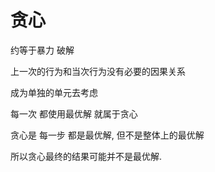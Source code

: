# 贪心

约等于暴力 破解

上一次的行为和当次行为没有必要的因果关系

成为单独的单元去考虑

每一次 都使用最优解 就属于贪心

贪心是 每一步 都是最优解, 但不是整体上的最优解

所以贪心最终的结果可能并不是最优解.